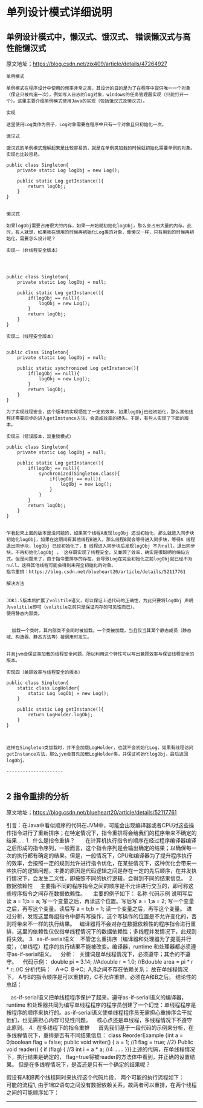# 单列设计模式详细说明

## 单例设计模式中，懒汉式、饿汉式、 错误懒汉式与高性能懒汉式
原文地址；https://blog.csdn.net/zjx409/article/details/47264927


```
单例模式

单例模式在程序设计中使用的频率非常之高，其设计的目的是为了在程序中提供唯一一个对象（保证只被构造一次），例如写入日志的log对象，windows的任务管理器实现（只能打开一个）。这里主要介绍单例模式使用Java的实现（包括饿汉式及懒汉式）。

实现

这里使用Log类作为例子，Log对象需要在程序中只有一个对象且只初始化一次。

饿汉式

饿汉式的单例模式理解起来是比较容易的，就是在单例类加载的时候就初始化需要单例的对象。实现也比较容易。

public class Singleton{
    private static Log logObj = new Log();

    public static Log getInstance(){
        return logObj;
    }
}


懒汉式

如果logObj需要占用很大的内存，如果一开始就初始化logObj，那么会占用大量的内存。此时，有人就想，如果我在想用的时候再初始化Log类的对象，像懒汉一样，只有用到的时候再初始化，需要怎么设计呢？

实现一（非线程安全版本）




public class Singleton{
    private static Log logObj = null;

    public static Log getInstance(){
        if(logObj == null){
            logObj = new Log();
        }
        return logObj;
    }
}

实现二（线程安全版本）


public class Singleton{
    private static Log logObj = null;

    public static synchronized Log getInstance(){
        if(logObj == null){
            logObj = new Log();
        }
        return logObj;
    }
}

为了实现线程安全，这个版本的实现牺牲了一定的效率，如果logObj已经初始化，那么其他线程还需要同步的进入getInstance方法，会造成效率的损失。于是，有些人实现了下面的版本。

实现三（错误版本，双重锁模式）

public class Singleton{
    private static Log logObj = null;

    public static Log getInstance(){
        if(logObj == null){
            synchronized(Singleton.class){
                if(logObj == null){
                    logObj = new Log();
                }
            }
        }
        return logObj;
    }
}


乍看起来上面的版本是没问题的，如果某个线程A发现logObj 还没初始化，那么就进入同步块初始化logObj，如果在这期间有其他线程B进入，那么线程B就会等待进入同步块，等待A 线程退出同步块，logObj 已经初始化了，B 线程进入同步块后发现logObj 不为null，退出同步块，不再初始化logObj 。 这样既实现了线程安全，又兼顾了效率，确实是很聪明的编码方式。但是问题来了，由于指令重排序的存在，会导致Log在完全初始化之前logObj就已经不为null。这样其他线程可能会得到未完全初始化的对象。
指令重排：https://blog.csdn.net/blueheart20/article/details/52117761

解决方法


JDK1.5版本后扩展了volitile语义，可以保证上述代码的正确性，为此只要将logObj 声明为volitile即可（volitile之前只是保证内存的可见性而已）。
使用静态内部类。


  加载一个类时，其内部类不会同时被加载。一个类被加载，当且仅当其某个静态成员（静态域、构造器、静态方法等）被调用时发生。


并且jvm会保证类加载的线程安全问题，所以利用这个特性可以写出兼顾效率与保证线程安全的版本。

实现四（兼顾效率与线程安全的版本）

public class Singleton{
    static class LogHolder{
        static Log logObj = new Log();
    }

    public static Log getInstance(){
        return LogHolder.logObj;
    }
}



这样在Singleton类加载时，并不会加载LogHolder，也就不会初始化Log，如果有线程访问getInstance方法，那么jvm会首先加载LogHolder类，并保证初始化logObj，最后返回logObj。

---------------------


```

## 2 指令重排的分析

原文地址；https://blog.csdn.net/blueheart20/article/details/52117761

引言：在Java中看似顺序的代码在JVM中，可能会出现编译器或者CPU对这些操作指令进行了重新排序；在特定情况下，指令重排将会给我们的程序带来不确定的结果.....
1.  什么是指令重排？
      在计算机执行指令的顺序在经过程序编译器编译之后形成的指令序列，一般而言，这个指令序列是会输出确定的结果；以确保每一次的执行都有确定的结果。但是，一般情况下，CPU和编译器为了提升程序执行的效率，会按照一定的规则允许进行指令优化，在某些情况下，这种优化会带来一些执行的逻辑问题，主要的原因是代码逻辑之间是存在一定的先后顺序，在并发执行情况下，会发生二义性，即按照不同的执行逻辑，会得到不同的结果信息。
 2.  数据依赖性
    主要指不同的程序指令之间的顺序是不允许进行交互的，即可称这些程序指令之间存在数据依赖性。
    主要的例子如下：
名称 	代码示例 	说明写后读 	a = 1;b = a; 	写一个变量之后，再读这个位置。写后写 	a = 1;a = 2; 	写一个变量之后，再写这个变量。读后写 	a = b;b = 1; 	读一个变量之后，再写这个变量。 进过分析，发现这里每组指令中都有写操作，这个写操作的位置是不允许变化的，否则将带来不一样的执行结果。
  编译器将不会对存在数据依赖性的程序指令进行重排，这里的依赖性仅仅指单线程情况下的数据依赖性；多线程并发情况下，此规则将失效。
3.  as-if-serial语义
   不管怎么重排序（编译器和处理器为了提高并行度），（单线程）程序的执行结果不能被改变。编译器，runtime 和处理器都必须遵守as-if-serial语义。
   分析：  关键词是单线程情况下，必须遵守；其余的不遵守。
   代码示例：
double pi  = 3.14;    //Adouble r   = 1.0;     //Bdouble area = pi * r * r; //C 分析代码：   A->C  B->C;  A,B之间不存在依赖关系； 故在单线程情况下， A与B的指令顺序是可以重排的，C不允许重排，必须在A和B之后。
结论性的总结：

   as-if-serial语义把单线程程序保护了起来，遵守as-if-serial语义的编译器，runtime 和处理器共同为编写单线程程序的程序员创建了一个幻觉：单线程程序是按程序的顺序来执行的。as-if-serial语义使单线程程序员无需担心重排序会干扰他们，也无需担心内存可见性问题。
   核心点还是单线程，多线程情况下不遵守此原则。
4.  在多线程下的指令重排
     首先我们基于一段代码的示例来分析，在多线程情况下，重排是否有不同结果信息：
class ReorderExample {int a = 0;boolean flag = false; public void writer() {    a = 1;                   //1    flag = true;             //2} Public void reader() {    if (flag) {                //3        int i =  a * a;        //4        ……    }}}上述的代码，在单线程情况下，执行结果是确定的， flag=true将被reader的方法体中看到，并正确的设置结果。 但是在多线程情况下，是否还是只有一个确定的结果呢？

假设有A和B两个线程同时来执行这个代码片段， 两个可能的执行流程如下：
    可能的流程1, 由于1和2语句之间没有数据依赖关系，故两者可以重排，在两个线程之间的可能顺序如下： 

---------------------

